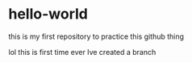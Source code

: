 # hello-world
this is my first repository to practice this github thing


lol this is first time ever Ive created a branch

